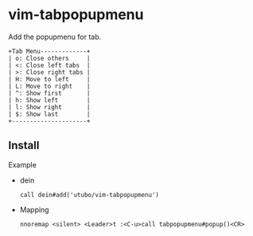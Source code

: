 # vim-tabpopupmenu

Add the popupmenu for tab.

```text
+Tab Menu-------------+
| o: Close others     |
| <: Close left tabs  |
| >: Close right tabs |
| H: Move to left     |
| L: Move to right    |
| ^: Show first       |
| h: Show left        |
| l: Show right       |
| $: Show last        |
+---------------------+
```

## Install

Example

- dein
  ```vim
  call dein#add('utubo/vim-tabpopupmenu')
  ```

- Mapping
  ```vim
  nnoremap <silent> <Leader>t :<C-u>call tabpopupmenu#popup()<CR>
  ```

